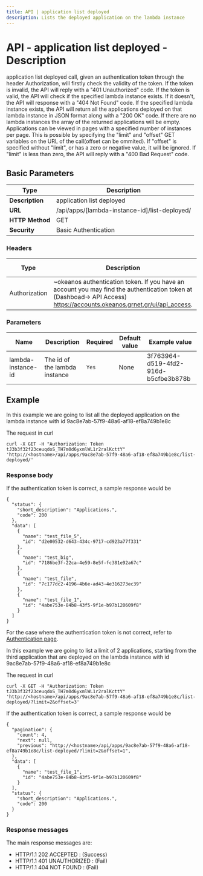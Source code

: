 ```yaml
---
title: API | application list deployed
description: Lists the deployed application on the lambda instance
---
```


# API - application list deployed - Description

application list deployed call, given an authentication token through the header Authorization,
will firstly check the validity of the token. If the token is invalid, the API will reply
with a "401 Unauthorized" code. If the token is valid, the API will check if the specified lambda instance exists. If it doesn't, the API will response with a "404 Not Found" code. If the specified lambda instance exists, the API will return all the applications deployed on that lambda instance in JSON format along with a "200 OK" code. If there are no lambda instances the array of the returned applications will be empty. Applications can be viewed in pages with a specified number of instances per page. This is possible by specifying the "limit" and "offset" GET variables on the URL of the call(offset can be ommited). If "offset" is specified without "limit", or has a zero or negative value, it will be ignored. If "limit" is less than zero, the API will reply with a "400 Bad Request" code.

## Basic Parameters

|Type | Description
------|-------------
**Description** | application list deployed
**URL**         | /api/apps/[lambda-instance-id]/list-deployed/
**HTTP Method** | GET
**Security**    | Basic Authentication


### Headers

Type  | Description | Required | Default value | Example value
----------|-------------|----------|---------------|---------------
Authorization | ~okeanos authentication token. If you have an account you may find the authentication token at (Dashboad-> API Access) https://accounts.okeanos.grnet.gr/ui/api_access. | `Yes` | None | Token tJ3b3f32f23ceuqdoS_..



### Parameters

Name | Description | Required | Default value | Example value
------|-------------|----------|---------------|---------------
lambda-instance-id  | The id of the lambda instance |`Yes` |None| 3f763964-d519-4fd2-916d-b5cfbe3b878b


## Example

In this example we are going to list all the deployed application on the lambda instance
with id 9ac8e7ab-57f9-48a6-af18-ef8a749b1e8c

The request in curl

```
curl -X GET -H "Authorization: Token tJ3b3f32f23ceuqdoS_TH7m0d6yxmlWL1r2ralKcttY" 'http://<hostname>/api/apps/9ac8e7ab-57f9-48a6-af18-ef8a749b1e8c/list-deployed/'
```


### Response body

If the authentication token is correct, a sample response would be

```
{
  "status": {
    "short_description": "Applications.",
    "code": 200
  },
  "data": [
    {
      "name": "test_file_5",
      "id": "d2e00532-d643-434c-9717-cd923a77f331"
    },
    {
      "name": "test_big",
      "id": "7186be3f-22ca-4e59-8e5f-fc381e92a67c"
    },
    {
      "name": "test_file",
      "id": "7c177dc2-4196-4b6e-ad43-4e316273ec39"
    },
    {
      "name": "test_file_1",
      "id": "4abe753e-84b8-43f5-9f1e-b97b120609f8"
    }
  ]
}
```

For the case where the authentication token is not correct, refer to [Authentication page](Authentication.md).

In this example we are going to list a limit of 2 applications, starting from the third
application that are deployed on the lambda instance with id 9ac8e7ab-57f9-48a6-af18-ef8a749b1e8c

The request in curl

```
curl -X GET -H "Authorization: Token tJ3b3f32f23ceuqdoS_TH7m0d6yxmlWL1r2ralKcttY" 'http://<hostname>/api/apps/9ac8e7ab-57f9-48a6-af18-ef8a749b1e8c/list-deployed/?limit=2&offset=3'
```

If the authentication token is correct, a sample response would be

```
{
  "pagination": {
    "count": 4,
    "next": null,
    "previous": "http://<hostname>/api/apps/9ac8e7ab-57f9-48a6-af18-ef8a749b1e8c/list-deployed/?limit=2&offset=1",
  },
  "data": [
    {
      "name": "test_file_1",
      "id": "4abe753e-84b8-43f5-9f1e-b97b120609f8"
    }
  ],
  "status": {
    "short_description": "Applications.",
    "code": 200
  }
}
```

### Response messages

The main response messages are:

- HTTP/1.1 202 ACCEPTED : (Success)
- HTTP/1.1 401 UNAUTHORIZED : (Fail)
- HTTP/1.1 404 NOT FOUND : (Fail)
